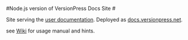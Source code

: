 #Node.js version of VersionPress Docs Site #

Site serving the [user documentation](https://bitbucket.org/agilio/versionpress-docs). Deployed as [docs.versionpress.net](http://docs.versionpress.net/).

see [Wiki](https://github.com/versionpress/docs-site/wiki) for usage manual and hints.


